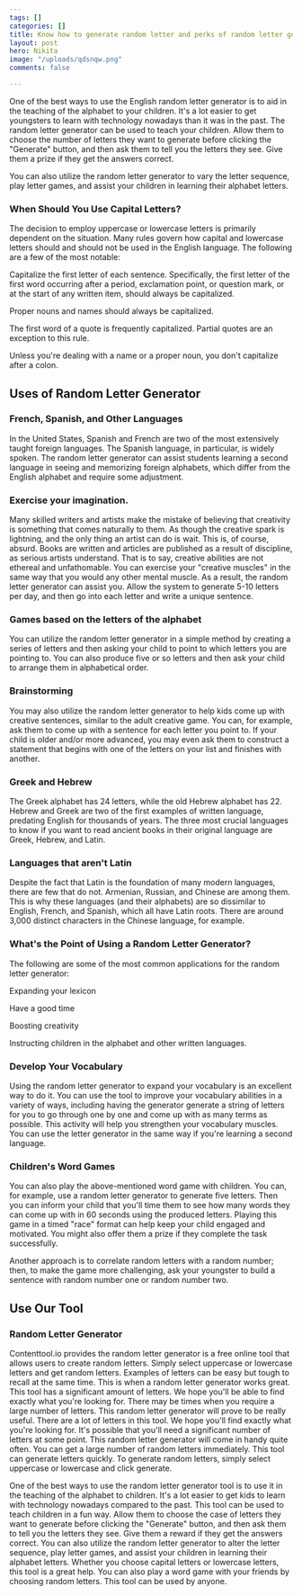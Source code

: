 ```yaml
---
tags: []
categories: []
title: Know how to generate random letter and perks of random letter generator
layout: post
hero: Nikita
image: "/uploads/qdsnqw.png"
comments: false

---
```

One of the best ways to use the English random letter generator is to aid in the teaching of the alphabet to your children. It's a lot easier to get youngsters to learn with technology nowadays than it was in the past. The random letter generator can be used to teach your children. Allow them to choose the number of letters they want to generate before clicking the "Generate" button, and then ask them to tell you the letters they see. Give them a prize if they get the answers correct.

You can also utilize the random letter generator to vary the letter sequence, play letter games, and assist your children in learning their alphabet letters.

### When Should You Use Capital Letters?

The decision to employ uppercase or lowercase letters is primarily dependent on the situation. Many rules govern how capital and lowercase letters should and should not be used in the English language. The following are a few of the most notable:

Capitalize the first letter of each sentence. Specifically, the first letter of the first word occurring after a period, exclamation point, or question mark, or at the start of any written item, should always be capitalized.

Proper nouns and names should always be capitalized.

The first word of a quote is frequently capitalized. Partial quotes are an exception to this rule.

Unless you're dealing with a name or a proper noun, you don't capitalize after a colon.

## Uses of Random Letter Generator

### French, Spanish, and Other Languages

In the United States, Spanish and French are two of the most extensively taught foreign languages. The Spanish language, in particular, is widely spoken. The random letter generator can assist students learning a second language in seeing and memorizing foreign alphabets, which differ from the English alphabet and require some adjustment.

### Exercise your imagination.

Many skilled writers and artists make the mistake of believing that creativity is something that comes naturally to them. As though the creative spark is lightning, and the only thing an artist can do is wait. This is, of course, absurd. Books are written and articles are published as a result of discipline, as serious artists understand. That is to say, creative abilities are not ethereal and unfathomable. You can exercise your "creative muscles" in the same way that you would any other mental muscle. As a result, the random letter generator can assist you. Allow the system to generate 5-10 letters per day, and then go into each letter and write a unique sentence.

### Games based on the letters of the alphabet

You can utilize the random letter generator in a simple method by creating a series of letters and then asking your child to point to which letters you are pointing to. You can also produce five or so letters and then ask your child to arrange them in alphabetical order.

### Brainstorming

You may also utilize the random letter generator to help kids come up with creative sentences, similar to the adult creative game. You can, for example, ask them to come up with a sentence for each letter you point to. If your child is older and/or more advanced, you may even ask them to construct a statement that begins with one of the letters on your list and finishes with another.

### Greek and Hebrew

The Greek alphabet has 24 letters, while the old Hebrew alphabet has 22. Hebrew and Greek are two of the first examples of written language, predating English for thousands of years. The three most crucial languages to know if you want to read ancient books in their original language are Greek, Hebrew, and Latin.

### Languages that aren't Latin

Despite the fact that Latin is the foundation of many modern languages, there are few that do not. Armenian, Russian, and Chinese are among them. This is why these languages (and their alphabets) are so dissimilar to English, French, and Spanish, which all have Latin roots. There are around 3,000 distinct characters in the Chinese language, for example.

### What's the Point of Using a Random Letter Generator?

The following are some of the most common applications for the random letter generator:

Expanding your lexicon

Have a good time

Boosting creativity

Instructing children in the alphabet and other written languages.

### Develop Your Vocabulary

Using the random letter generator to expand your vocabulary is an excellent way to do it. You can use the tool to improve your vocabulary abilities in a variety of ways, including having the generator generate a string of letters for you to go through one by one and come up with as many terms as possible. This activity will help you strengthen your vocabulary muscles. You can use the letter generator in the same way if you're learning a second language.

### Children's Word Games

You can also play the above-mentioned word game with children. You can, for example, use a random letter generator to generate five letters. Then you can inform your child that you'll time them to see how many words they can come up with in 60 seconds using the produced letters. Playing this game in a timed "race" format can help keep your child engaged and motivated. You might also offer them a prize if they complete the task successfully.

Another approach is to correlate random letters with a random number; then, to make the game more challenging, ask your youngster to build a sentence with random number one or random number two.

## Use Our Tool

### Random Letter Generator

Contenttool.io provides the random letter generator is a free online tool that allows users to create random letters. Simply select uppercase or lowercase letters and get random letters. Examples of letters can be easy but tough to recall at the same time. This is when a random letter generator works great. This tool has a significant amount of letters. We hope you'll be able to find exactly what you're looking for. There may be times when you require a large number of letters. This random letter generator will prove to be really useful. There are a lot of letters in this tool. We hope you'll find exactly what you're looking for. It's possible that you'll need a significant number of letters at some point. This random letter generator will come in handy quite often. You can get a large number of random letters immediately. This tool can generate letters quickly. To generate random letters, simply select uppercase or lowercase and click generate.

One of the best ways to use the random letter generator tool is to use it in the teaching of the alphabet to children. It's a lot easier to get kids to learn with technology nowadays compared to the past. This tool can be used to teach children in a fun way. Allow them to choose the case of letters they want to generate before clicking the "Generate" button, and then ask them to tell you the letters they see. Give them a reward if they get the answers correct. You can also utilize the random letter generator to alter the letter sequence, play letter games, and assist your children in learning their alphabet letters. Whether you choose capital letters or lowercase letters, this tool is a great help. You can also play a word game with your friends by choosing random letters. This tool can be used by anyone.